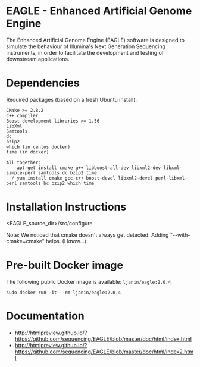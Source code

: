 EAGLE - Enhanced Artificial Genome Engine
=========================================

The Enhanced Artificial Genome Engine (EAGLE) software is designed to simulate 
the behaviour of Illumina's Next Generation Sequencing instruments, in order to 
facilitate the development and testing of downstream applications.


Dependencies
============

Required packages (based on a fresh Ubuntu install):

    CMake >= 2.8.2
    C++ compiler
    Boost development libraries >= 1.56
    LibXml
    Samtools
    dc
    bzip2
    which (in centos docker)
    time (in docker)

    All together:
        apt-get install cmake g++ libboost-all-dev libxml2-dev libxml-simple-perl samtools dc bzip2 time
      / yum install cmake gcc-c++ boost-devel libxml2-devel perl-libxml-perl samtools bc bzip2 which time


Installation Instructions
=========================

<EAGLE_source_dir>/src/configure

Note: We noticed that cmake doesn't always get detected. Adding "--with-cmake=cmake" helps. (I know...)


Pre-built Docker image
======================

The following public Docker image is available: `ljanin/eagle:2.0.4`

`sudo docker run -it --rm ljanin/eagle:2.0.4`


Documentation
=============

 - http://htmlpreview.github.io/?https://github.com/sequencing/EAGLE/blob/master/doc/html/index.html
 - http://htmlpreview.github.io/?https://github.com/sequencing/EAGLE/blob/master/doc/html/index2.html

